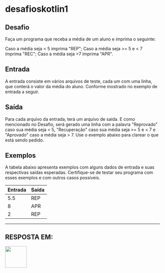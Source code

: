 # desafioskotlin1

 ## Desafio
Faça um programa que receba a média de um aluno e imprima o seguinte:

Caso a média seja < 5 imprima "REP";
Caso a média seja >= 5 e < 7 imprima "REC";
Caso a média seja >7 imprima "APR".

## Entrada
A entrada consiste em vários arquivos de teste, cada um com uma linha, que conterá o valor da média do aluno. Conforme mostrado no exemplo de entrada a seguir.

## Saída
Para cada arquivo da entrada, terá um arquivo de saída. E como mencionado no Desafio, será gerado uma linha com a palavra "Reprovado" caso sua média seja < 5, "Recuperação" caso sua média seja >= 5 e < 7 e "Aprovado" caso a média seja > 7. Use o exemplo abaixo para clarear o que está sendo pedido.

## Exemplos
A tabela abaixo apresenta exemplos com alguns dados de entrada e suas respectivas saídas esperadas. Certifique-se de testar seu programa com esses exemplos e com outros casos possíveis.

| Entrada     | Saída       |
| ----------- | ----------- |
| 5.5         |REP    |
| 8           |APR     |
|2            |REP     |
-------------------------------
## 

## RESPOSTA EM:

<img src="https://cdn.jsdelivr.net/gh/devicons/devicon/icons/kotlin/kotlin-plain-wordmark.svg" width="70" height="70" />



  
          


                  
         
